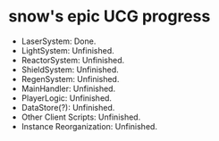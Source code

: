 
# snow's epic UCG progress

- LaserSystem: Done.
- LightSystem: Unfinished.
- ReactorSystem: Unfinished.
- ShieldSystem: Unfinished.
- RegenSystem: Unfinished.
- MainHandler: Unfinished.
- PlayerLogic: Unfinished.
- DataStore(?): Unfinished.
- Other Client Scripts: Unfinished.
- Instance Reorganization: Unfinished.
